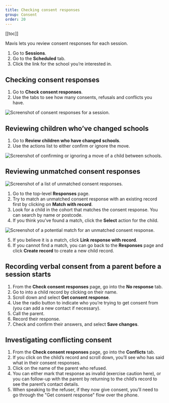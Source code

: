 ```yaml
---
title: Checking consent responses
group: Consent
order: 20
---
```


[[toc]]

Mavis lets you review consent responses for each session.

1. Go to **Sessions**.
2. Go to the **Scheduled** tab.
3. Click the link for the school you’re interested in.

## Checking consent responses

1. Go to **Check consent responses**.
2. Use the tabs to see how many consents, refusals and conflicts you have.

![Screenshot of consent responses for a session.](/assets/images/session-consent.png 'Mavis shows consent responses for a session grouped by status.')

## Reviewing children who’ve changed schools

1. Go to **Review children who have changed schools**.
2. Use the actions list to either confirm or ignore the move.

![Screenshot of confirming or ignoring a move of a child between schools.](/assets/images/session-change-schools.png 'Mavis lets you confirm or ignore a move of a child between schools.')

## Reviewing unmatched consent responses

![Screenshot of a list of unmatched consent responses.](/assets/images/consent-unmatched.png 'Mavis helps you review unmatched consent responses.')

1. Go to the top-level **Responses** page.
2. Try to match an unmatched consent response with an existing record first by clicking on **Match with record**.
3. Look for a child in the cohort that matches the consent response. You can search by name or postcode.
4. If you think you’ve found a match, click the **Select** action for the child.

![Screenshot of a potential match for an unmatched consent response.](/assets/images/consent-link.png 'Mavis makes it easy to compare a consent response with a child record.')

5. If you believe it is a match, click **Link response with record**.
6. If you cannot find a match, you can go back to the **Responses** page and click **Create record** to create a new child record.

## Recording verbal consent from a parent before a session starts

1. From the **Check consent responses** page, go into the **No response** tab.
2. Go to into a child record by clicking on their name.
3. Scroll down and select **Get consent response**.
4. Use the radio button to indicate who you’re trying to get consent from (you can add a new contact if necessary).
5. Call the parent.
6. Record their response.
7. Check and confirm their answers, and select **Save changes**.

## Investigating conflicting consent

1. From the **Check consent responses** page, go into the **Conflicts** tab.
2. If you click on the child’s record and scroll down, you’ll see who has said what in their consent responses.
3. Click on the name of the parent who refused.
4. You can either mark that response as invalid (exercise caution here), or you can follow-up with the parent by returning to the child’s record to see the parent’s contact details.
5. When speaking to the refuser, if they now give consent, you’ll need to go through the "Get consent response" flow over the phone.
